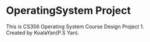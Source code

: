 # OperatingSystem Project
This is CS356 Operating System Course Design Project 1.\
Created by KoalaYan(P.S Yan).